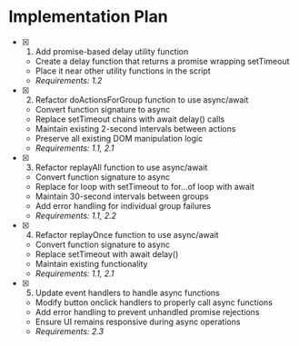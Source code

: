 # Implementation Plan

- [x] 1. Add promise-based delay utility function
  - Create a delay function that returns a promise wrapping setTimeout
  - Place it near other utility functions in the script
  - _Requirements: 1.2_

- [x] 2. Refactor doActionsForGroup function to use async/await
  - Convert function signature to async
  - Replace setTimeout chains with await delay() calls
  - Maintain existing 2-second intervals between actions
  - Preserve all existing DOM manipulation logic
  - _Requirements: 1.1, 2.1_

- [x] 3. Refactor replayAll function to use async/await
  - Convert function signature to async
  - Replace for loop with setTimeout to for...of loop with await
  - Maintain 30-second intervals between groups
  - Add error handling for individual group failures
  - _Requirements: 1.1, 2.2_

- [x] 4. Refactor replayOnce function to use async/await
  - Convert function signature to async
  - Replace setTimeout with await delay()
  - Maintain existing functionality
  - _Requirements: 1.1, 2.1_

- [x] 5. Update event handlers to handle async functions
  - Modify button onclick handlers to properly call async functions
  - Add error handling to prevent unhandled promise rejections
  - Ensure UI remains responsive during async operations
  - _Requirements: 2.3_
